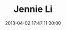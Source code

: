 ---
title: "Jennie Li"
date: 2013-04-02 17:47:11 00:00
permalink: /jennaaaye
twitter: "jennaaaye"
likes: [1568,1776]
id: 1905
gravatar: "http://www.gravatar.com/avatar/751fa4f8867bbe0c322cde12be5e3601"
---